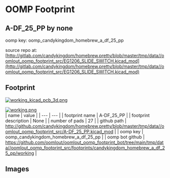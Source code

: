 # OOMP Footprint  
## A-DF_25_PP  by none  
  
oomp key: oomp_candykingdom_homebrew_a_df_25_pp  
  
source repo at: [http://gitlab.com/candykingdom/homebrew.pretty/blob/master/tmp/data//oomlout_oomp_footprint_src/‎EG1206‎_SLIDE_SWITCH.kicad_mod](http://gitlab.com/candykingdom/homebrew.pretty/blob/master/tmp/data//oomlout_oomp_footprint_src/‎EG1206‎_SLIDE_SWITCH.kicad_mod)  
## Footprint  
  
[![working_kicad_pcb_3d.png](working_kicad_pcb_3d_600.png)](working_kicad_pcb_3d.png)  
  
[![working.png](working_600.png)](working.png)  
| name | value | 
| --- | --- | 
| footprint name | A-DF_25_PP | 
| footprint description | None | 
| number of pads | 27 | 
| github path | http://github.com/candykingdom/homebrew.pretty/blob/master/tmp/data//oomlout_oomp_footprint_src/A-DF_25_PP.kicad_mod | 
| oomp key | oomp_candykingdom_homebrew_a_df_25_pp | 
| oomp bot github | https://github.com/oomlout/oomlout_oomp_footprint_bot/tree/main/tmp/data//oomlout_oomp_footprint_src/footprints/candykingdom_homebrew_a_df_25_pp/working | 
## Images  
